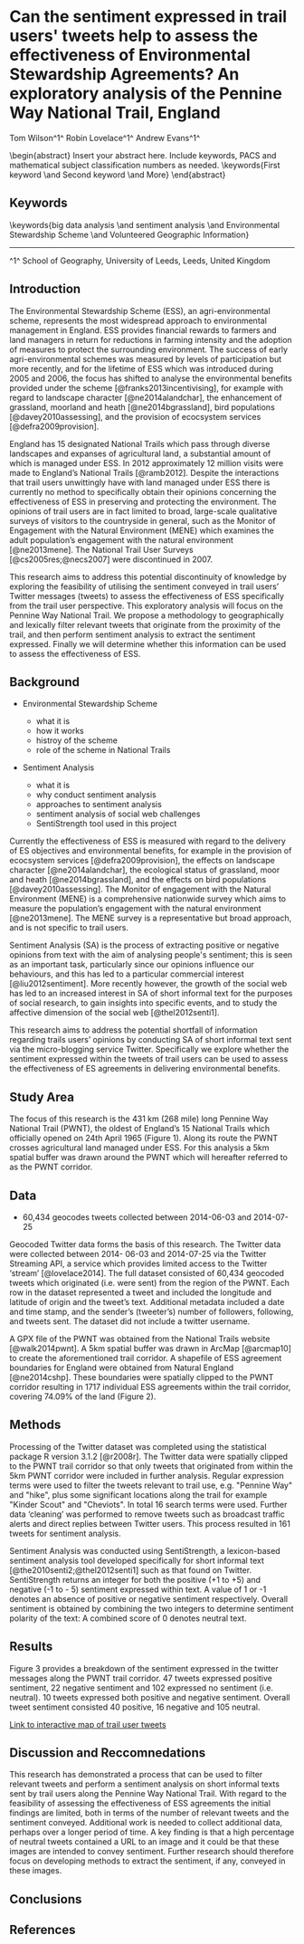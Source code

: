 # Can the sentiment expressed in trail users' tweets help to assess the effectiveness of Environmental Stewardship Agreements? An exploratory analysis of the Pennine Way National Trail, England
Tom Wilson^1^ Robin Lovelace^1^ Andrew Evans^1^  





\begin{abstract}
Insert your abstract here. Include keywords, PACS and mathematical
subject classification numbers as needed.
\keywords{First keyword \and Second keyword \and More}
\end{abstract}

## Keywords
\keywords{big data analysis  \and sentiment analysis  \and Environmental Stewardship Scheme \and Volunteered Geographic Information}

___

^1^ School of Geography, University of Leeds, Leeds, United Kingdom


## Introduction

The Environmental Stewardship Scheme (ESS), an agri-environmental scheme, represents the most widespread approach to environmental management in England. ESS provides financial rewards to farmers and land managers in return for reductions in farming intensity and the adoption of measures to protect the surrounding environment. The success of early agri-environmental schemes was measured by levels of participation but more recently, and for the lifetime of ESS which was introduced during 2005 and 2006, the focus has shifted to analyse the environmental benefits provided under the scheme [@franks2013incentivising], for example with regard to landscape character [@ne2014alandchar], the enhancement of grassland, moorland and heath [@ne2014bgrassland], bird populations [@davey2010assessing], and the provision of ecocsystem services [@defra2009provision].

England has 15 designated National Trails which pass through diverse landscapes and expanses of agricultural land, a substantial amount of which is managed under ESS. In 2012 approximately 12 million visits were made to England’s National Trails [@ramb2012]. Despite the interactions that trail users unwittingly have with land managed under ESS there is currently no method to specifically obtain their opinions concerning the effectiveness of ESS in preserving and protecting the environment. The opinions of trail users are in fact limited to broad, large-scale qualitative surveys of visitors to the countryside in general, such as the Monitor of Engagement with the Natural Environment (MENE) which examines the adult population’s engagement with the natural environment [@ne2013mene]. The National Trail User Surveys [@cs2005res;@necs2007] were discontinued in 2007.

This research aims to address this potential discontinuity of knowledge by exploring the feasibility of utilising the sentiment conveyed in trail users’ Twitter messages (tweets) to assess the effectiveness of ESS specifically from the trail user perspective. This exploratory analysis will focus on the Pennine Way National Trail. We propose a methodology to geographically and lexically filter relevant tweets that originate from the proximity of the trail, and then perform sentiment analysis to extract the sentiment expressed. Finally we will determine whether this information can be used to assess the effectiveness of ESS.

## Background

* Environmental Stewardship Scheme
    - what it is
    - how it works
    - histroy of the scheme
    - role of the scheme in National Trails


* Sentiment Analysis
    - what it is
    - why conduct sentiment analysis
    - approaches to sentiment analysis
    - sentiment analysis of social web challenges
    - SentiStrength tool used in this project


Currently the effectiveness of ESS is measured with regard to the delivery of ES objectives and environmental benefits, for example in the provision of ecocsystem services [@defra2009provision], the effects on landscape character [@ne2014alandchar], the ecological status of grassland, moor and heath [@ne2014bgrassland], and the effects on bird populations [@davey2010assessing]. The Monitor of engagement with the Natural Environment (MENE) is a comprehensive nationwide survey which aims to measure the population’s engagement with the natural environment [@ne2013mene]. The MENE survey is a representative but broad approach, and is not specific to trail users.

Sentiment Analysis (SA) is the process of extracting positive or negative opinions from text with the aim of analysing people's sentiment; this is seen as an important task, particularly since our opinions influence our behaviours, and this has led to a particular commercial interest [@liu2012sentiment]. More recently however, the growth of the social web has led to an increased interest in SA of short informal text for the purposes of social research, to gain insights into specific events, and to study the affective dimension of the social web [@thel2012senti1].

This research aims to address the potential shortfall of information regarding trails users’ opinions by conducting SA of short informal text sent via the micro-blogging service Twitter. Specifically we explore whether the sentiment expressed within the tweets of trail users can be used to assess the effectiveness of ES agreements in delivering environmental benefits.

## Study Area

The focus of this research is the 431 km (268 mile) long Pennine Way National Trail (PWNT), the oldest of England’s 15 National Trails which officially opened on 24th April 1965 (Figure 1). Along its route the PWNT crosses agricultural land managed under ESS. For this analysis a 5km spatial buffer was drawn around the PWNT which will hereafter referred to as the PWNT corridor.





## Data

* 60,434 geocodes tweets collected between 2014-06-03 and 2014-07-25


Geocoded Twitter data forms the basis of this research. The Twitter data were collected between 2014- 06-03 and 2014-07-25 via the Twitter Streaming API, a service which provides limited access to the Twitter ‘stream’ [@lovelace2014]. The full dataset consisted of 60,434 geocoded tweets which originated (i.e. were sent) from the region of the PWNT. Each row in the dataset represented a tweet and included the longitude and latitude of origin and the tweet’s text. Additional metadata included a date and time stamp, and the sender’s (tweeter’s) number of followers, following, and tweets sent. The dataset did not include a twitter username.

A GPX file of the PWNT was obtained from the National Trails website [@walk2014pwnt]. A 5km spatial buffer was drawn in ArcMap [@arcmap10] to create the aforementioned trail corridor. A shapefile of ESS agreement boundaries for England were obtained from Natural England [@ne2014cshp]. These boundaries were spatially clipped to the PWNT corridor resulting in 1717 individual ESS agreements within the trail corridor, covering 74.09% of the land (Figure 2).



## Methods

Processing of the Twitter dataset was completed using the statistical package R version 3.1.2 [@r2008r]. The Twitter data were spatially clipped to the PWNT trail corridor so that only tweets that originated from within the 5km PWNT corridor were included in further analysis. Regular expression terms were used to filter the tweets relevant to trail use, e.g. "Pennine Way" and "hike", plus some significant locations along the trail for example "Kinder Scout" and "Cheviots". In total 16 search terms were used. Further data ‘cleaning’ was performed to remove tweets such as broadcast traffic alerts and direct replies between Twitter users. This process resulted in 161 tweets for sentiment analysis.

Sentiment Analysis was conducted using SentiStrength, a lexicon-based sentiment analysis tool developed specifically for short informal text [@the2010senti2;@thel2012senti1] such as that found on Twitter. SentiStrength returns an integer for both the positive (+1 to +5) and negative (-1 to - 5) sentiment expressed within text. A value of 1 or -1 denotes an absence of positive or negative sentiment respectively. Overall sentiment is obtained by combining the two integers to determine sentiment polarity of the text: A combined score of 0 denotes neutral text.

## Results

Figure 3 provides a breakdown of the sentiment expressed in the twitter messages along the PWNT trail corridor. 47 tweets expressed positive sentiment, 22 negative sentiment and 102 expressed no sentiment (i.e. neutral). 10 tweets expressed both positive and negative sentiment. Overall tweet sentiment consisted 40 positive, 16 negative and 105 neutral.

[Link to interactive map of trail user tweets](http://tom-wilson.info.s3-website-us-west-2.amazonaws.com/PennineTweets.html)

## Discussion and Reccomnedations

This research has demonstrated a process that can be used to filter relevant tweets and perform a sentiment analysis on short informal texts sent by trail users along the Pennine Way National Trail. With regard to the feasibility of assessing the effectiveness of ESS agreements the initial findings are limited, both in terms of the number of relevant tweets and the sentiment conveyed. Additional work is needed to collect additional data, perhaps over a longer period of time. A key finding is that a high percentage of neutral tweets contained a URL to an image and it could be that these images are intended to convey sentiment. Further research should therefore focus on developing methods to extract the sentiment, if any, conveyed in these images.

## Conclusions

## References

